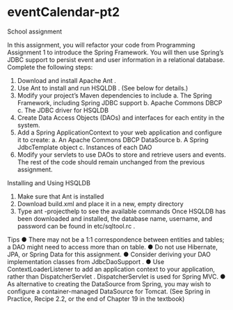# eventCalendar-pt2
School assignment

In this assignment, you will refactor your code from Programming Assignment 1 to introduce the
Spring Framework. You will then use Spring’s JDBC support to persist event and user
information in a relational database.
Complete the following steps:
1. Download and install Apache Ant .
2. Use Ant to install and run HSQLDB . (See below for details.)
3. Modify your project’s Maven dependencies to include
  a. The Spring Framework, including Spring JDBC support
  b. Apache Commons DBCP
  c. The JDBC driver for HSQLDB
4. Create Data Access Objects (DAOs) and interfaces for each entity in the system.
5. Add a Spring ApplicationContext to your web application and configure it to create:
  a. An Apache Commons DBCP DataSource
  b. A Spring JdbcTemplate object
  c. Instances of each DAO
6. Modify your servlets to use DAOs to store and retrieve users and events. The rest of the code should remain unchanged from the previous assignment.

Installing and Using HSQLDB
1. Make sure that Ant is installed
2. Download build.xml and place it in a new, empty directory
3. Type ant -projecthelp to see the available commands
Once HSQLDB has been downloaded and installed, the database name, username, and password can be found in etc/sqltool.rc .

Tips
● There may not be a 1:1 correspondence between entities and tables; a DAO might need
to access more than on table.
● Do not use Hibernate, JPA, or Spring Data for this assignment.
● Consider deriving your DAO implementation classes from JdbcDaoSupport .
● Use ContextLoaderListener to add an application context to your application, rather
than DispatcherServlet . DispatcherServlet is used for Spring MVC.
● As alternative to creating the DataSource from Spring, you may wish to configure a
container-managed DataSource for Tomcat. (See Spring in Practice, Recipe 2.2, or the
end of Chapter 19 in the textbook)